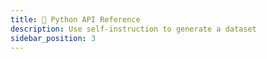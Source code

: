 ```yaml
---
title: 🐍 Python API Reference
description: Use self-instruction to generate a dataset
sidebar_position: 3
---
```


<!-- ## Python API -->